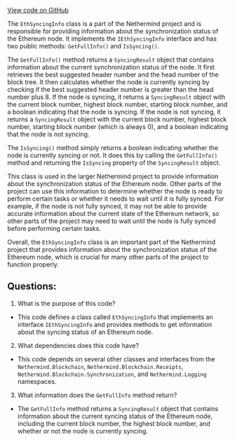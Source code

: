 [View code on GitHub](https://github.com/nethermindeth/nethermind/Nethermind.Facade/Eth/EthSyncingInfo.cs)

The `EthSyncingInfo` class is a part of the Nethermind project and is responsible for providing information about the synchronization status of the Ethereum node. It implements the `IEthSyncingInfo` interface and has two public methods: `GetFullInfo()` and `IsSyncing()`. 

The `GetFullInfo()` method returns a `SyncingResult` object that contains information about the current synchronization status of the node. It first retrieves the best suggested header number and the head number of the block tree. It then calculates whether the node is currently syncing by checking if the best suggested header number is greater than the head number plus 8. If the node is syncing, it returns a `SyncingResult` object with the current block number, highest block number, starting block number, and a boolean indicating that the node is syncing. If the node is not syncing, it returns a `SyncingResult` object with the current block number, highest block number, starting block number (which is always 0), and a boolean indicating that the node is not syncing.

The `IsSyncing()` method simply returns a boolean indicating whether the node is currently syncing or not. It does this by calling the `GetFullInfo()` method and returning the `IsSyncing` property of the `SyncingResult` object.

This class is used in the larger Nethermind project to provide information about the synchronization status of the Ethereum node. Other parts of the project can use this information to determine whether the node is ready to perform certain tasks or whether it needs to wait until it is fully synced. For example, if the node is not fully synced, it may not be able to provide accurate information about the current state of the Ethereum network, so other parts of the project may need to wait until the node is fully synced before performing certain tasks. 

Overall, the `EthSyncingInfo` class is an important part of the Nethermind project that provides information about the synchronization status of the Ethereum node, which is crucial for many other parts of the project to function properly.
## Questions: 
 1. What is the purpose of this code?
- This code defines a class called `EthSyncingInfo` that implements an interface `IEthSyncingInfo` and provides methods to get information about the syncing status of an Ethereum node.

2. What dependencies does this code have?
- This code depends on several other classes and interfaces from the `Nethermind.Blockchain`, `Nethermind.Blockchain.Receipts`, `Nethermind.Blockchain.Synchronization`, and `Nethermind.Logging` namespaces.

3. What information does the `GetFullInfo` method return?
- The `GetFullInfo` method returns a `SyncingResult` object that contains information about the current syncing status of the Ethereum node, including the current block number, the highest block number, and whether or not the node is currently syncing.